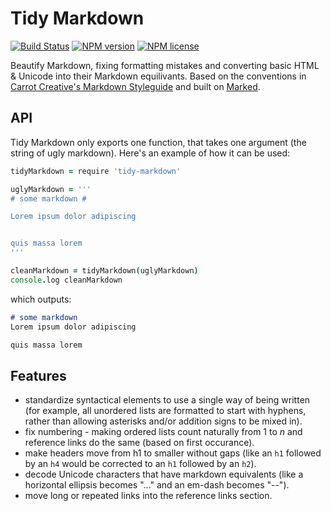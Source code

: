 # Tidy Markdown
[![Build Status](http://img.shields.io/travis/slang800/tidy-markdown.svg?style=flat-square)](https://travis-ci.org/slang800/tidy-markdown) [![NPM version](http://img.shields.io/npm/v/tidy-markdown.svg?style=flat-square)](https://www.npmjs.org/package/tidy-markdown) [![NPM license](http://img.shields.io/npm/l/tidy-markdown.svg?style=flat-square)](https://www.npmjs.org/package/tidy-markdown)

Beautify Markdown, fixing formatting mistakes and converting basic HTML & Unicode into their Markdown equilivants. Based on the conventions in [Carrot Creative's Markdown Styleguide](https://github.com/carrot/markdown-styleguide) and built on [Marked](https://github.com/chjj/marked).

## API
Tidy Markdown only exports one function, that takes one argument (the string of ugly markdown). Here's an example of how it can be used:

```coffee
tidyMarkdown = require 'tidy-markdown'

uglyMarkdown = '''
# some markdown #

Lorem ipsum dolor adipiscing


quis massa lorem
'''

cleanMarkdown = tidyMarkdown(uglyMarkdown)
console.log cleanMarkdown
```

which outputs:

```markdown
# some markdown
Lorem ipsum dolor adipiscing

quis massa lorem
```

## Features
- standardize syntactical elements to use a single way of being written (for example, all unordered lists are formatted to start with hyphens, rather than allowing asterisks and/or addition signs to be mixed in).
- fix numbering - making ordered lists count naturally from 1 to _n_ and reference links do the same (based on first occurance).
- make headers move from h1 to smaller without gaps (like an `h1` followed by an `h4` would be corrected to an `h1` followed by an `h2`).
- decode Unicode characters that have markdown equivalents (like a horizontal ellipsis becomes "..." and an em-dash becomes "--").
- move long or repeated links into the reference links section.
